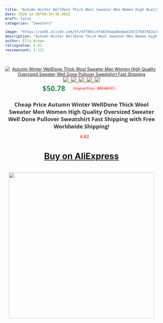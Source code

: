 ```yaml
---
title: "Autumn Winter WellDone Thick Wool Sweater Men Women High Quality Oversized Sweater Well Done Pullover Sweatshirt Fast Shipping"
date: 2020-12-20T08:10:36.892Z
draft: false
categories: "Sweaters"

image: "https://ae01.alicdn.com/kf/H7f88ccef467b4aa6be8a4107275d7382a/Autumn-Winter-WellDone-Thick-Wool-Sweater-Men-Women-High-Quality-Oversized-Sweater-Well-Done-Pullover-Sweatshirt.jpg"
description: "Autumn Winter WellDone Thick Wool Sweater Men Women High Quality Oversized Sweater Well Done Pullover Sweatshirt Fast Shipping"
author: Ella Brown
ratingvalue: 4.62
reviewcount: 1.111
---
```

<br>
<div style="text-align: center;">
<a href="https://s.click.aliexpress.com/e/_AAoYwv" target="_blank" rel="nofollow noopener noreferrer"><img alt="Autumn Winter WellDone Thick Wool Sweater Men Women High Quality Oversized Sweater Well Done Pullover Sweatshirt Fast Shipping" class="magnifier-image" src="https://ae01.alicdn.com/kf/H7f88ccef467b4aa6be8a4107275d7382a/Autumn-Winter-WellDone-Thick-Wool-Sweater-Men-Women-High-Quality-Oversized-Sweater-Well-Done-Pullover-Sweatshirt.jpg_640x640.jpg">
<br>
<img style="border:1px solid salmon" src="https://ae01.alicdn.com/kf/H7f88ccef467b4aa6be8a4107275d7382a/Autumn-Winter-WellDone-Thick-Wool-Sweater-Men-Women-High-Quality-Oversized-Sweater-Well-Done-Pullover-Sweatshirt.jpg_120x120.jpg">&nbsp;&nbsp;<img style="border:1px solid salmon" src="https://ae01.alicdn.com/kf/Hac25e998327744e687f21acf8ccc2523r/Autumn-Winter-WellDone-Thick-Wool-Sweater-Men-Women-High-Quality-Oversized-Sweater-Well-Done-Pullover-Sweatshirt.jpg_120x120.jpg">&nbsp;&nbsp;<img style="border:1px solid salmon" src="_120x120.jpg">&nbsp;&nbsp;<img style="border:1px solid salmon" src="_120x120.jpg">&nbsp;&nbsp;<img style="border:1px solid salmon" src="_120x120.jpg"></a></div><br0>
<div style="text-align: center;"><span style="background-color: white; border: 0px; box-sizing: border-box; color: seagreen; display: inline-block; font-family: &quot;open sans&quot; , &quot;arial&quot; , &quot;helvetica&quot; , sans-serif , &quot;heiti&quot;; font-size: 24px; font-stretch: inherit; font-weight: 700; line-height: inherit; margin: 0px 10px 0px 0px; padding: 0px; vertical-align: middle;">$50.78 </span>
<span style="background: rgb(255 , 241 , 241); border-radius: 3px; border: 0px; box-sizing: border-box; color: #ff4747; display: inline-block; font-family: inherit; font-size: 12px; font-stretch: inherit; font-style: inherit; font-variant: inherit; font-weight: 600; line-height: inherit; margin: 0px; padding: 2px 5px; transform: scale(0.9); vertical-align: middle;">Original Price : <b style="text-decoration: line-through;">$55.80 </b> 9%&nbsp;&nbsp;</span></div>
<h1 style="color: #333333; display: inline-block; font-family: &quot;open sans&quot; , &quot;arial&quot; , &quot;helvetica&quot; , sans-serif , &quot;heiti&quot;; font-size: 18px; font-stretch: inherit; font-weight: 700; text-align: center;">Cheap Price Autumn Winter WellDone Thick Wool Sweater Men Women High Quality Oversized Sweater Well Done Pullover Sweatshirt Fast Shipping with Free Worldwide Shipping!</h1>
<div style="color: #ff4747; text-align: center;">
<img src="https://4.bp.blogspot.com/-M0ZcTcb-5uY/XleCXlxnR4I/AAAAAAAAAEc/OrjgMkXV1oMQFaCRZj5HQwOCBcu3w1FegCPcBGAYYCw/s1600/star.png" style="height: 15px;">&nbsp;<b>4.62</b></div>
<div class="button_cont" align="center"><a class="buynow_a" href="https://s.click.aliexpress.com/e/_AAoYwv" target="_blank" rel="nofollow noopener noreferrer"><H1>Buy on AliExpress</H1></a></div><br>
<div class="separator" style="clear: both; text-align: center;">
<img src="https://lh3.googleusercontent.com/-pTy5HemUv9M/XlePHvY0dAI/AAAAAAAAAE4/0nX5iRUoIWY8eMW9Dpxeirr157OZliDIgCLcBGAsYHQ/s1600/badge.gif" width="480">
</div>

